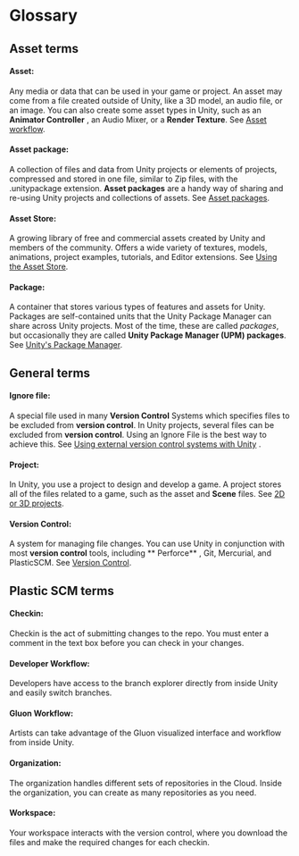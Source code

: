 # Glossary

## Asset terms

#### Asset:

Any media or data that can be used in your game or project. An asset may come from a file created outside of Unity, like
a 3D model, an audio file, or an image. You can also create some asset types in Unity, such as an **Animator
Controller** , an Audio Mixer, or a **Render Texture**.
See [Asset workflow](https://docs.unity3d.com/Manual/AssetWorkflow.html).

#### Asset package:

A collection of files and data from Unity projects or elements of projects, compressed and stored in one file, similar
to Zip files, with the .unitypackage extension. **Asset packages** are a handy way of sharing and re-using Unity
projects and collections of assets. See [Asset packages](https://docs.unity3d.com/Manual/AssetPackages.html).

#### Asset Store:

A growing library of free and commercial assets created by Unity and members of the community. Offers a wide variety of
textures, models, animations, project examples, tutorials, and Editor extensions.
See [Using the Asset Store](https://docs.unity3d.com/Manual/AssetStore.html).

#### Package:

A container that stores various types of features and assets for Unity. Packages are self-contained units that the Unity
Package Manager can share across Unity projects. Most of the time, these are called _packages_, but occasionally they
are called **Unity Package Manager (UPM) packages**.
See [Unity&#39;s Package Manager](https://docs.unity3d.com/Manual/Packages.html).

## General terms

#### Ignore file:

A special file used in many **Version Control** Systems which specifies files to be excluded from **version control**.
In Unity projects, several files can be excluded from **version control**. Using an Ignore File is the best way to
achieve this.
See [Using external version control systems with Unity](https://docs.unity3d.com/Manual/ExternalVersionControlSystemSupport.html)
.

#### Project:

In Unity, you use a project to design and develop a game. A project stores all of the files related to a game, such as
the asset and **Scene** files. See [2D or 3D projects](https://docs.unity3d.com/Manual/2Dor3D.html).

#### Version Control:

A system for managing file changes. You can use Unity in conjunction with most **version control** tools, including **
Perforce** , Git, Mercurial, and PlasticSCM. See [Version Control](https://docs.unity3d.com/Manual/VersionControl.html).

## Plastic SCM terms

#### Checkin:

Checkin is the act of submitting changes to the repo. You must enter a comment in the text box before you can check in
your changes.

#### Developer Workflow:

Developers have access to the branch explorer directly from inside Unity and easily switch branches.

#### Gluon Workflow:

Artists can take advantage of the Gluon visualized interface and workflow from inside Unity.

#### Organization:

The organization handles different sets of repositories in the Cloud. Inside the organization, you can create as many
repositories as you need.

#### Workspace:

Your workspace interacts with the version control, where you download the files and make the required changes for each
checkin.

